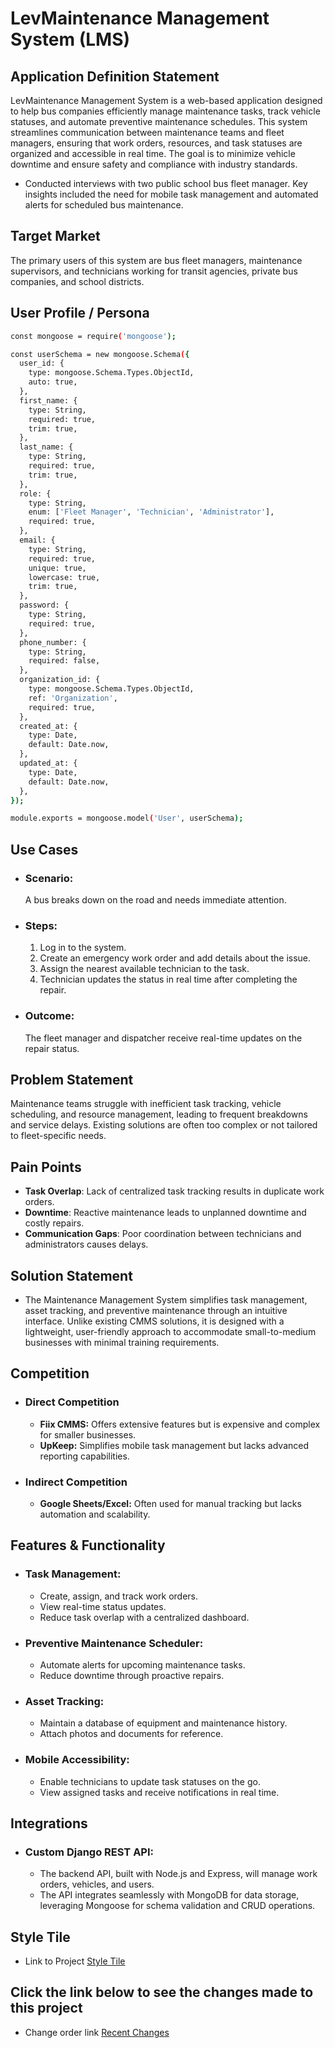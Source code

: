 # LevMaintenance Management System (LMS)

## Application Definition Statement

LevMaintenance Management System is a web-based application designed to help bus companies efficiently manage maintenance tasks, track vehicle statuses, and automate preventive maintenance schedules. This system streamlines communication between maintenance teams and fleet managers, ensuring that work orders, resources, and task statuses are organized and accessible in real time. The goal is to minimize vehicle downtime and ensure safety and compliance with industry standards.

- Conducted interviews with two public school bus fleet manager. Key insights included the need for mobile task management and automated alerts for scheduled bus maintenance.

## Target Market

The primary users of this system are bus fleet managers, maintenance supervisors, and technicians working for transit agencies, private bus companies, and school districts.

## User Profile / Persona

```bash
const mongoose = require('mongoose');

const userSchema = new mongoose.Schema({
  user_id: {
    type: mongoose.Schema.Types.ObjectId,
    auto: true,
  },
  first_name: {
    type: String,
    required: true,
    trim: true,
  },
  last_name: {
    type: String,
    required: true,
    trim: true,
  },
  role: {
    type: String,
    enum: ['Fleet Manager', 'Technician', 'Administrator'],
    required: true,
  },
  email: {
    type: String,
    required: true,
    unique: true,
    lowercase: true,
    trim: true,
  },
  password: {
    type: String,
    required: true,
  },
  phone_number: {
    type: String,
    required: false,
  },
  organization_id: {
    type: mongoose.Schema.Types.ObjectId,
    ref: 'Organization',
    required: true,
  },
  created_at: {
    type: Date,
    default: Date.now,
  },
  updated_at: {
    type: Date,
    default: Date.now,
  },
});

module.exports = mongoose.model('User', userSchema);

```

## Use Cases

- ### Scenario:

  A bus breaks down on the road and needs immediate attention.

- ### Steps:
  1. Log in to the system.
  1. Create an emergency work order and add details about the issue.
  1. Assign the nearest available technician to the task.
  1. Technician updates the status in real time after completing the repair.
- ### Outcome:
  The fleet manager and dispatcher receive real-time updates on the repair status.

## Problem Statement

Maintenance teams struggle with inefficient task tracking, vehicle scheduling, and resource management, leading to frequent breakdowns and service delays. Existing solutions are often too complex or not tailored to fleet-specific needs.

## Pain Points

- **Task Overlap**: Lack of centralized task tracking results in duplicate work orders.
- **Downtime**: Reactive maintenance leads to unplanned downtime and costly repairs.
- **Communication Gaps**: Poor coordination between technicians and administrators causes delays.

## Solution Statement

- The Maintenance Management System simplifies task management, asset tracking, and preventive maintenance through an intuitive interface. Unlike existing CMMS solutions, it is designed with a lightweight, user-friendly approach to accommodate small-to-medium businesses with minimal training requirements.

## Competition

- ### Direct Competition

  - **Fiix CMMS:** Offers extensive features but is expensive and complex for smaller businesses.
  - **UpKeep:** Simplifies mobile task management but lacks advanced reporting capabilities.

- ### Indirect Competition
  - **Google Sheets/Excel:** Often used for manual tracking but lacks automation and scalability.

## Features & Functionality

- ### Task Management:

  - Create, assign, and track work orders.
  - View real-time status updates.
  - Reduce task overlap with a centralized dashboard.

- ### Preventive Maintenance Scheduler:

  - Automate alerts for upcoming maintenance tasks.
  - Reduce downtime through proactive repairs.

- ### Asset Tracking:

  - Maintain a database of equipment and maintenance history.
  - Attach photos and documents for reference.

- ### Mobile Accessibility:

  - Enable technicians to update task statuses on the go.
  - View assigned tasks and receive notifications in real time.

## Integrations

- ### Custom Django REST API:

  - The backend API, built with Node.js and Express, will manage work orders, vehicles, and users.
  - The API integrates seamlessly with MongoDB for data storage, leveraging Mongoose for schema validation and CRUD operations.

## Style Tile

- Link to Project [Style Tile](../designs/Styletile.jpg)

## Click the link below to see the changes made to this project

- Change order link [Recent Changes](../changeOrder/changeOrder.md)
